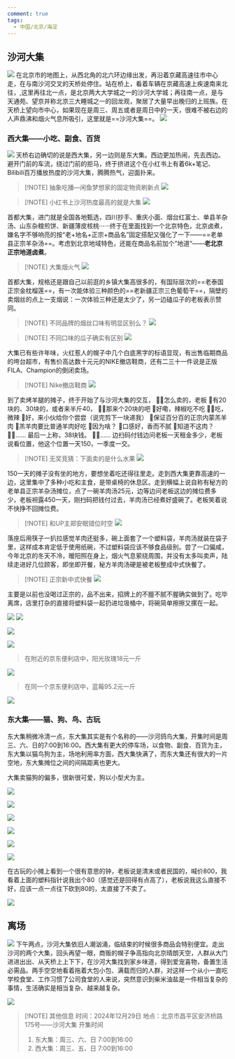 ```yaml
---
comment: true
tags:
  - 中国/北京/海淀
---
```


## 沙河大集


![](https://obsidian-1324919814.cos.ap-chengdu.myqcloud.com/Clipboard%20-%202024-12-29%2022.07.47.png)
在北京市的地图上，从西北角的北六环边缘出发，再沿着京藏高速往市中心走，在与南沙河交叉的天桥处停住。站在桥上，看着车辆在京藏高速上疾速南来北往，,这里再往北一点，是北京两大大学城之一的沙河大学城；再往南一点，是与天通苑、望京并称北京三大睡城之一的回龙观，聚居了大量早出晚归的上班族。在天桥上望向市中心，如果现在是周三、周五或者是周日中的一天，很难不被右边的人声鼎沸和烟火气息所吸引，这里就是==沙河大集==。
![](https://obsidian-1324919814.cos.ap-chengdu.myqcloud.com/IMG_20241229_114317.jpg)




### 西大集——小吃、副食、百货

![](https://obsidian-1324919814.cos.ap-chengdu.myqcloud.com/IMG_20241229_103645.jpg)
天桥右边确切的说是西大集，另一边则是东大集。西边更加热闹，先去西边。
避开门前的车流，绕过门前的拒马，终于挤进这个在小红书上有着6k+笔记、Bilibili百万播放热度的沙河大集，腾腾热气，迎面扑来。


> [!NOTE] 抽象吃播—闲鱼梦想家的固定物资刷新点
> ![](https://obsidian-1324919814.cos.ap-chengdu.myqcloud.com/Clipboard%20-%202024-12-30%2023.02.39.png)


> [!NOTE] 小红书上沙河热度最高的就是大集
> ![](https://obsidian-1324919814.cos.ap-chengdu.myqcloud.com/afae4e467e2a44ccb4fa040c5c5243e.jpg)


首都大集，进门就是全国各地甄选，四川抄手、重庆小面、烟台红富士、单县羊杂汤、山东杂粮煎饼、新疆薄皮核桃······终于在里面找到一个北京特色，北京卤煮，嫌名字不够响亮的按“老+地名+正宗+商品名”固定搭配又强化了一下——==老单县正宗羊杂汤==。考虑到北京地域特色，还能在商品名前加个”地道“——**老北京正宗地道卤煮**。

> [!NOTE] 大集烟火气
> ![](https://obsidian-1324919814.cos.ap-chengdu.myqcloud.com/IMG_20241229_113829.jpg)


首都大集，规格还是跟自己以前逛的乡镇大集高很多的，有国际层次的==老泰国正宗金枕榴莲==，有一次能体验三种颜色的==老新疆正宗三色葡萄干==，隔壁的卖烟丝的点上一支烟说：一次体验三种还是太少了，另一边磕瓜子的老板表示赞同。

> [!NOTE] 不同品牌的烟丝口味有明显区别么？
> ![](https://obsidian-1324919814.cos.ap-chengdu.myqcloud.com/IMG_20241229_103007.jpg)


> [!NOTE] 不同口味的瓜子确实有区别
> ![](https://obsidian-1324919814.cos.ap-chengdu.myqcloud.com/IMG_20241229_102839.jpg)

大集已有些许年味，火红惹人的幌子中几个白底黑字的标语显现，有出售临期商品的垮台超市，有售价高达数十元元的NIKE撤店鞋商，还有二三十一件说是正版FILA、Champion的倒闭卖场。

> [!NOTE] Nike撤店鞋商
> ![](https://obsidian-1324919814.cos.ap-chengdu.myqcloud.com/IMG_20241229_102532.jpg)

到了卖烤羊腿的摊子，终于开始了与沙河大集的交互，
🙎‍♂️怎么卖的，老板
👳有20块的、30块的，或者来半斤40，
🙎‍♂️那来个20块的吧
👳好嘞，辣椒吃不吃
🙎‍♂️吃，微辣
👳好，来小伙给你个尝尝（说完剪下一块递我）
👳保证百分百的正宗内蒙羔羊肉
👳羔羊肉要比普通羊肉好吃
👳因为啥？
👳口感好，香而不腻
👳知道不这肉？
🙎‍♂️……
最后一上称，38块钱。
🙎‍♂️……
边扫码付钱边问老板一天租金多少，老板说看位置，他这个位置一天150，一季度一交。

> [!NOTE] 无奖竞猜：下面卖的是什么水果
> ![](https://obsidian-1324919814.cos.ap-chengdu.myqcloud.com/Clipboard%20-%202024-12-30%2023.39.18.png)

150一天的摊子没有坐的地方，要想坐着吃还得往里走。走到西大集更靠高速的一边，这里集中了多种小吃和主食，是带桌椅的休息区。走到横幅上说自称有秘方的老单县正宗羊杂汤摊位，点了一碗羊肉汤25元，边等边问老板这边的摊位费多少，老板袒露450一天，刚扫码把钱付过去，羊肉汤已经煮好盛碗了。老板笑着说不快挣不回摊位费。

> [!NOTE] 和UP主郑安眠错位时空
>![](https://obsidian-1324919814.cos.ap-chengdu.myqcloud.com/20241231213401.png)

落座后用筷子一扒拉感觉羊肉还挺多，碗上面套了一个塑料袋，羊肉汤就装在袋子里，这样成本肯定低于使用纸碗，不过塑料袋应该不够食品级别。尝了一口偏咸，今年北京的冬天不冷，暧阳照在身上，烟火气息萦绕周围，并没有太多叫卖声，陆续走进好几位顾客，即坐即开餐，秘方羊肉汤硬是被老板整成中式快餐了。


> [!NOTE] 正宗新中式快餐
> ![](https://obsidian-1324919814.cos.ap-chengdu.myqcloud.com/IMG_20241229_110903.jpg)

主要是以前也没喝过正宗的，品不出来，招牌上的不膻不腻不腥确实做到了。吃毕离席，店里打杂的直接将塑料袋一起扔进垃圾桶中，将碗简单擦擦又摞在一起。




![](https://obsidian-1324919814.cos.ap-chengdu.myqcloud.com/IMG_20241229_104014.jpg)
![](https://obsidian-1324919814.cos.ap-chengdu.myqcloud.com/IMG_20241229_105557.jpg)

![](https://obsidian-1324919814.cos.ap-chengdu.myqcloud.com/IMG_20241229_110104.jpg)


![](https://obsidian-1324919814.cos.ap-chengdu.myqcloud.com/20241231220416.png)

>在附近的京东便利店中，阳光玫瑰18元一斤

![](https://obsidian-1324919814.cos.ap-chengdu.myqcloud.com/IMG_20241229_101726.jpg)


>在同一个京东便利店中，蓝莓95.2元一斤

![](https://obsidian-1324919814.cos.ap-chengdu.myqcloud.com/IMG_20241229_101735.jpg)




### 东大集——猫、狗、鸟、古玩
东大集稍微冷清一点，东大集其实是有个名称的——沙河鸽鸟大集，开集时间是周三、六、日的7:00到16:00。西大集有更大的停车场，以食物、副食、百货为主，东大集以猫鸟狗为主，场地利用率方面，西大集快满了，而东大集还有很大的一片空地，东大集摊位之间的间隔距离也更大。

大集卖猫狗的偏多，很新很可爱，狗以小型犬为主。

![](https://obsidian-1324919814.cos.ap-chengdu.myqcloud.com/IMG_20241229_121441.jpg)



![](https://obsidian-1324919814.cos.ap-chengdu.myqcloud.com/IMG_20241229_121130.jpg)


![](https://obsidian-1324919814.cos.ap-chengdu.myqcloud.com/IMG_20241229_120423.jpg)


![](https://obsidian-1324919814.cos.ap-chengdu.myqcloud.com/IMG_20241229_121722.jpg)


![](https://obsidian-1324919814.cos.ap-chengdu.myqcloud.com/IMG_20241229_120954.jpg)

![](https://obsidian-1324919814.cos.ap-chengdu.myqcloud.com/IMG_20241229_121908.jpg)

在古玩的小摊上看到一个很有意思的钟，老板说是清末或者民国的，喊价800，我看着上面的塑料指针说我出个80（感觉还是回得有点高了），老板说我这么直接不好，应该一点一点往下砍到80的，太直接了不卖了。

![](https://obsidian-1324919814.cos.ap-chengdu.myqcloud.com/20241231220544.png)




## 离场
![](https://obsidian-1324919814.cos.ap-chengdu.myqcloud.com/IMG_20241229_124553.jpg)
下午两点，沙河大集依旧人潮汹涌，临结束的时候很多商品会特别便宜。走出沙河的两个大集，回头再望一眼，商贩的幌子争高指向北京晴朗天空，人群从大门进进出出、从天桥上上下下，在沙河大集找到家乡味道，得到爱宠喜物，备置生活必需品。两手空空地看着拖着大包小包、满载而归的人群，对这样一个从小一直吃学校食堂、工作习惯了公司食堂的人来说，突然意识到柴米油盐是一件相当复杂的事情，生活确实是相当复杂、越来越复杂。

![](https://obsidian-1324919814.cos.ap-chengdu.myqcloud.com/IMG_20241229_125301.jpg)








> [!NOTE] 其他信息
> 时间：2024年12月29日
>地点：北京市昌平区安济桥路175号——沙河大集
>开集时间
>1. 东大集：周三、六、日 7:00到16:00
>2. 西大集：周三、五、日 7:00到16:00












